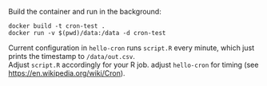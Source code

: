 


Build the container and run in the background: 

```
docker build -t cron-test .
docker run -v $(pwd)/data:/data -d cron-test
```

Current configuration in `hello-cron` runs `script.R` every minute, which just prints the timestamp to `/data/out.csv`.  
Adjust `script.R` accordingly for your R job.  adjust `hello-cron` for timing (see <https://en.wikipedia.org/wiki/Cron>).




